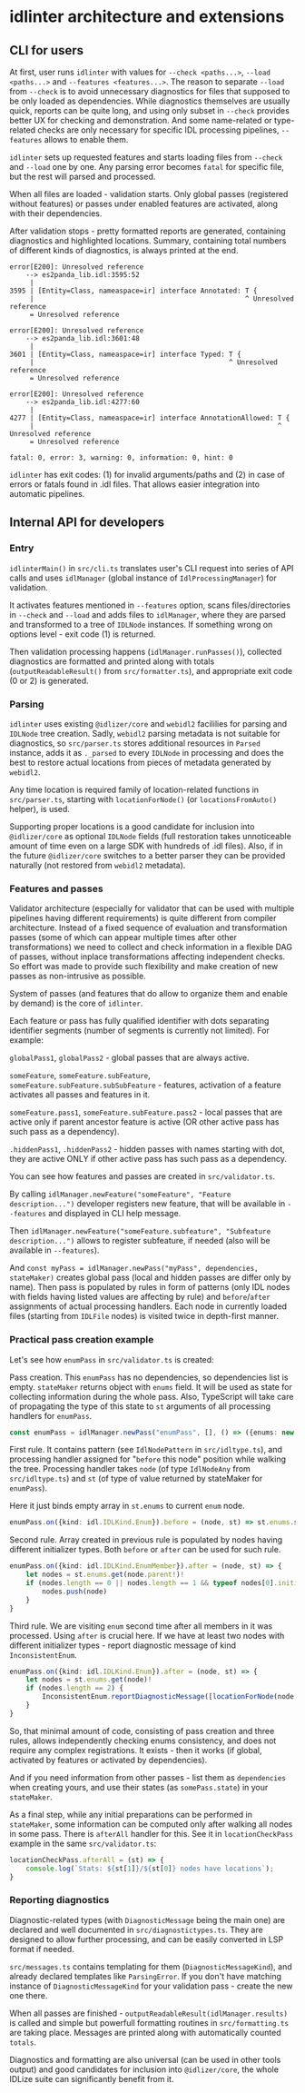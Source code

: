 # idlinter architecture and extensions

## CLI for users

At first, user runs `idlinter` with values for `--check <paths...>`, `--load <paths...>` and `--features <features...>`. The reason to separate `--load` from `--check` is to avoid unnecessary diagnostics for files that supposed to be only loaded as dependencies. While diagnostics themselves are usually quick, reports can be quite long, and using only subset in `--check` provides better UX for checking and demonstration. And some name-related or type-related checks are only necessary for specific IDL processing pipelines, `--features` allows to enable them.

`idlinter` sets up requested features and starts loading files from `--check` and `--load` one by one. Any parsing error becomes `fatal` for specific file, but the rest will parsed and processed.

When all files are loaded - validation starts. Only global passes (registered without features) or passes under enabled features are activated, along with their dependencies.

After validation stops - pretty formatted reports are generated, containing diagnostics and highlighted locations. Summary, containing total numbers of different kinds of diagnostics, is always printed at the end.

```
error[E200]: Unresolved reference
    --> es2panda_lib.idl:3595:52
     |
3595 | [Entity=Class, nameaspace=ir] interface Annotated: T {
     |                                                    ^ Unresolved reference
     = Unresolved reference

error[E200]: Unresolved reference
    --> es2panda_lib.idl:3601:48
     |
3601 | [Entity=Class, nameaspace=ir] interface Typed: T {
     |                                                ^ Unresolved reference
     = Unresolved reference

error[E200]: Unresolved reference
    --> es2panda_lib.idl:4277:60
     |
4277 | [Entity=Class, nameaspace=ir] interface AnnotationAllowed: T {
     |                                                            ^ Unresolved reference
     = Unresolved reference

fatal: 0, error: 3, warning: 0, information: 0, hint: 0
```

`idlinter` has exit codes: (1) for invalid arguments/paths and (2) in case of errors or fatals found in .idl files. That allows easier integration into automatic pipelines.

## Internal API for developers

### Entry

`idlinterMain()` in `src/cli.ts` translates user's CLI request into series of API calls and uses `idlManager` (global instance of `IdlProcessingManager`) for validation.

It activates features mentioned in `--features` option, scans files/directories in `--check` and `--load` and adds files to `idlManager`, where they are parsed and transformed to a tree of `IDLNode` instances. If something wrong on options level - exit code (1) is returned.

Then validation processing happens (`idlManager.runPasses()`), collected diagnostics are formatted and printed along with totals (`outputReadableResult()` from `src/formatter.ts`), and appropriate exit code (0 or 2) is generated.

### Parsing

`idlinter` uses existing `@idlizer/core` and `webidl2` facililies for parsing and `IDLNode` tree creation. Sadly, `webidl2` parsing metadata is not suitable for diagnostics, so `src/parser.ts` stores additional resources in `Parsed` instance, adds it as `._parsed` to every `IDLNode` in processing and does the best to restore actual locations from pieces of metadata generated by `webidl2`.

Any time location is required family of location-related functions in `src/parser.ts`, starting with `locationForNode()` (or `locationsFromAuto()` helper), is used.

Supporting proper locations is a good candidate for inclusion into `@idlizer/core` as optional `IDLNode` fields (full restoration takes unnoticeable amount of time even on a large SDK with hundreds of .idl files). Also, if in the future `@idlizer/core` switches to a better parser they can be provided naturally (not restored from `webidl2` metadata).

### Features and passes

Validator architecture (especially for validator that can be used with multiple pipelines having different requirements) is quite different from compiler architecture. Instead of a fixed sequence of evaluation and transformation passes (some of which can appear multiple times after other transformations) we need to collect and check information in a flexible DAG of passes, without inplace transformations affecting independent checks. So effort was made to provide such flexibility and make creation of new passes as non-intrusive as possible.

System of passes (and features that do allow to organize them and enable by demand) is the core of `idlinter`.

Each feature or pass has fully qualified identifier with dots separating identifier segments (number of segments is currently not limited). For example:

`globalPass1`, `globalPass2` - global passes that are always active.

`someFeature`, `someFeature.subFeature`, `someFeature.subFeature.subSubFeature` - features, activation of a feature activates all passes and features in it.

`someFeature.pass1`, `someFeature.subFeature.pass2` - local passes that are active only if parent ancestor feature is active (OR other active pass has such pass as a dependency).

`.hiddenPass1`, `.hiddenPass2` - hidden passes with names starting with dot, they are active ONLY if other active pass has such pass as a dependency.

You can see how features and passes are created in `src/validator.ts`.

By calling `idlManager.newFeature("someFeature", "Feature description...")` developer registers new feature, that will be available in `--features` and displayed in CLI help message.

Then `idlManager.newFeature("someFeature.subfeature", "Subfeature description...")` allows to register subfeature, if needed (also will be available in `--features`).

And `const myPass = idlManager.newPass("myPass", dependencies, stateMaker)` creates global pass (local and hidden passes are differ only by name). Then pass is populated by rules in form of patterns (only IDL nodes with fields having listed values are affecting by rule) and `before`/`after` assignments of actual processing handlers. Each node in currently loaded files (starting from `IDLFile` nodes) is visited twice in depth-first manner.

### Practical pass creation example

Let's see how `enumPass` in `src/validator.ts` is created:

Pass creation. This `enumPass` has no dependencies, so dependencies list is empty. `stateMaker` returns object with `enums` field. It will be used as state for collecting information during the whole pass. Also, TypeScript will take care of propagating the type of this state to `st` arguments of all processing handlers for `enumPass`.

```typescript
const enumPass = idlManager.newPass("enumPass", [], () => ({enums: new Map<idl.IDLNode, IdlNodeAny[]>()}))
```

First rule. It contains pattern (see `IdlNodePattern` in `src/idltype.ts`), and processing handler assigned for "`before` this node" position while walking the tree. Processing handler takes `node` (of type `IdlNodeAny` from `src/idltype.ts`) and `st` (of type of value returned by stateMaker for `enumPass`).

Here it just binds empty array in `st.enums` to current `enum` node.

```typescript
enumPass.on({kind: idl.IDLKind.Enum}).before = (node, st) => st.enums.set(node, [])
```

Second rule. Array created in previous rule is populated by nodes having different initializer types. Both `before` or `after` can be used for such rule.

```typescript
enumPass.on({kind: idl.IDLKind.EnumMember}).after = (node, st) => {
    let nodes = st.enums.get(node.parent!)!
    if (nodes.length == 0 || nodes.length == 1 && typeof nodes[0].initializer != typeof node.initializer) {
        nodes.push(node)
    }
}
```

Third rule. We are visiting `enum` second time after all members in it was processed. Using `after` is crucial here. If we have at least two nodes with different initializer types - report diagnostic message of kind `InconsistentEnum`.

```typescript
enumPass.on({kind: idl.IDLKind.Enum}).after = (node, st) => {
    let nodes = st.enums.get(node)!
    if (nodes.length == 2) {
        InconsistentEnum.reportDiagnosticMessage([locationForNode(node, "name"), nodes[0], nodes[1]])
    }
}
```

So, that minimal amount of code, consisting of pass creation and three rules, allows independently checking enums consistency, and does not require any complex registrations. It exists - then it works (if global, activated by features or activated by dependencies).

And if you need information from other passes - list them as `dependencies` when creating yours, and use their states (as `somePass.state`) in your `stateMaker`.

As a final step, while any initial preparations can be performed in `stateMaker`, some information can be computed only after walking all nodes in some pass. There is `afterAll` handler for this. See it in `locationCheckPass` example in the same `src/validator.ts`:

```typescript
locationCheckPass.afterAll = (st) => {
    console.log(`Stats: ${st[1]}/${st[0]} nodes have locations`);
}
```

### Reporting diagnostics

Diagnostic-related types (with `DiagnosticMessage` being the main one) are declared and well documented in `src/diagnostictypes.ts`. They are designed to allow further processing, and can be easily converted in LSP format if needed.

`src/messages.ts` contains templating for them (`DiagnosticMessageKind`), and already declared templates like `ParsingError`. If you don't have matching instance of `DiagnosticMessageKind` for your validation pass - create the new one there.

When all passes are finished - `outputReadableResult(idlManager.results)` is called and simple but powerfull formatting routines in `src/formatting.ts` are taking place. Messages are printed along with automatically counted `totals`.

Diagnostics and formatting are also universal (can be used in other tools output) and good candidates for inclusion into `@idlizer/core`, the whole IDLize suite can significantly benefit from it.
